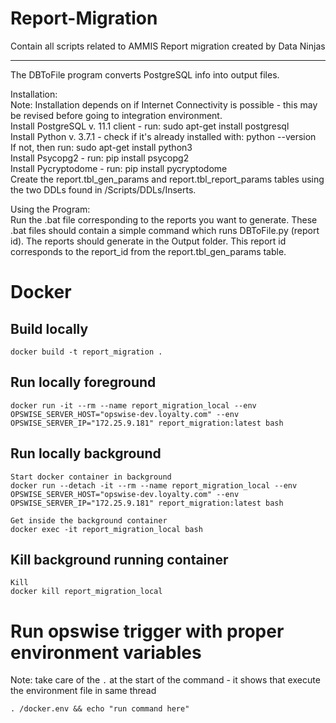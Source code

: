 # Report-Migration
Contain all scripts related to AMMIS Report migration created by Data Ninjas

- - - - - - - - - - - - - - - - - - - - - - - - - - - - - - - - - - - - - - -

The DBToFile program converts PostgreSQL info into output files. 

Installation:  
Note: Installation depends on if Internet Connectivity is possible - this may be revised before going to integration environment.  
Install PostgreSQL v. 11.1 client - run: sudo apt-get install postgresql  
Install Python v. 3.7.1 - check if it's already installed with: python --version  
If not, then run: sudo apt-get install python3  
Install Psycopg2 - run: pip install psycopg2  
Install Pycryptodome - run: pip install pycryptodome  
Create the report.tbl_gen_params and report.tbl_report_params tables using the two DDLs found in /Scripts/DDLs/Inserts.  

Using the Program:  
Run the .bat file corresponding to the reports you want to generate. These .bat files should contain a simple command which runs DBToFile.py (report id). The reports should generate in the Output folder. This report id corresponds to the report_id from the report.tbl_gen_params table.

# Docker
## Build locally
```
docker build -t report_migration .
```

## Run locally foreground
```
docker run -it --rm --name report_migration_local --env OPSWISE_SERVER_HOST="opswise-dev.loyalty.com" --env OPSWISE_SERVER_IP="172.25.9.181" report_migration:latest bash
```

## Run locally background
```
Start docker container in background
docker run --detach -it --rm --name report_migration_local --env OPSWISE_SERVER_HOST="opswise-dev.loyalty.com" --env OPSWISE_SERVER_IP="172.25.9.181" report_migration:latest bash

Get inside the background container
docker exec -it report_migration_local bash

```

## Kill background running container
```
Kill
docker kill report_migration_local
```

# Run opswise trigger with proper environment variables
Note: take care of the `.` at the start of the command - it shows that execute the environment file in same thread
```
. /docker.env && echo "run command here"
```
